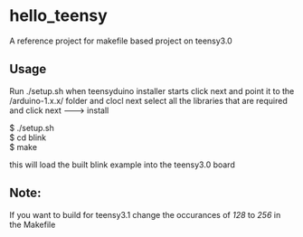 hello_teensy
============
A reference project for makefile based project on teensy3.0

Usage
-----

Run ./setup.sh 
when teensyduino installer starts click next and point it to the <current dir>/arduino-1.x.x/ folder and clocl next
select all the libraries that are required and click next ---> install

$ ./setup.sh<br>
$ cd blink<br>
$ make<br>

this will load the built blink example into the teensy3.0 board


Note:
----
If you want to build for teensy3.1 change the occurances of *128* to *256* in the Makefile  
